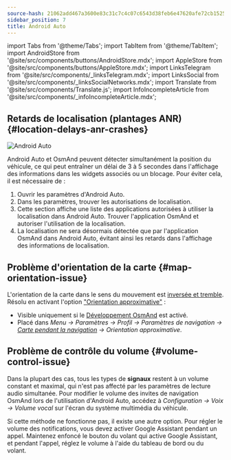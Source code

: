 ```yaml
---
source-hash: 21062add467a3600e83c31c7c4c07c6543d38feb6e47620afe72cb15253f8bdb
sidebar_position: 7
title: Android Auto
---
```


import Tabs from '@theme/Tabs';
import TabItem from '@theme/TabItem';
import AndroidStore from '@site/src/components/buttons/AndroidStore.mdx';
import AppleStore from '@site/src/components/buttons/AppleStore.mdx';
import LinksTelegram from '@site/src/components/_linksTelegram.mdx';
import LinksSocial from '@site/src/components/_linksSocialNetworks.mdx';
import Translate from '@site/src/components/Translate.js';
import InfoIncompleteArticle from '@site/src/components/_infoIncompleteArticle.mdx';

## Retards de localisation (plantages ANR) {#location-delays-anr-crashes}

![Android Auto](@site/static/img/navigation/auto-car/android_auto_troubleshooting_1.png)

Android Auto et OsmAnd peuvent détecter simultanément la position du véhicule, ce qui peut entraîner un délai de 3 à 5 secondes dans l'affichage des informations dans les widgets associés ou un blocage. Pour éviter cela, il est nécessaire de :

1. Ouvrir les paramètres d'Android Auto.
2. Dans les paramètres, trouver les autorisations de localisation.
3. Cette section affiche une liste des applications autorisées à utiliser la localisation dans Android Auto. Trouver l'application OsmAnd et autoriser l'utilisation de la localisation.
4. La localisation ne sera désormais détectée que par l'application OsmAnd dans Android Auto, évitant ainsi les retards dans l'affichage des informations de localisation.

## Problème d'orientation de la carte {#map-orientation-issue}

L'orientation de la carte dans le sens du mouvement est [inversée et tremble](https://github.com/osmandapp/OsmAnd/issues/16041). Résolu en activant l'option ["Orientation approximative"](../navigation/guidance/map-during-navigation.md#map-during-navigation) :

- Visible uniquement si le [Développement OsmAnd](../plugins/development.md) est activé.
- Placé dans *Menu → Paramètres → Profil → Paramètres de navigation → [Carte pendant la navigation](../navigation/guidance/map-during-navigation.md) → Orientation approximative*.

## Problème de contrôle du volume {#volume-control-issue}

Dans la plupart des cas, tous les types de **signaux** restent à un volume constant et maximal, qui n'est pas affecté par les paramètres de lecture audio simultanée. Pour modifier le volume des invites de navigation OsmAnd lors de l'utilisation d'Android Auto, accédez à *Configuration → Voix → Volume vocal* sur l'écran du système multimédia du véhicule.

Si cette méthode ne fonctionne pas, il existe une autre option. Pour régler le volume des notifications, vous devez activer Google Assistant pendant un appel. Maintenez enfoncé le bouton du volant qui active Google Assistant, et pendant l'appel, réglez le volume à l'aide du tableau de bord ou du volant.
